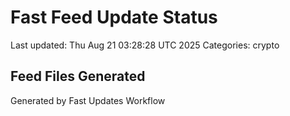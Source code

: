 # Fast Feed Update Status
Last updated: Thu Aug 21 03:28:28 UTC 2025
Categories: crypto

## Feed Files Generated

Generated by Fast Updates Workflow
